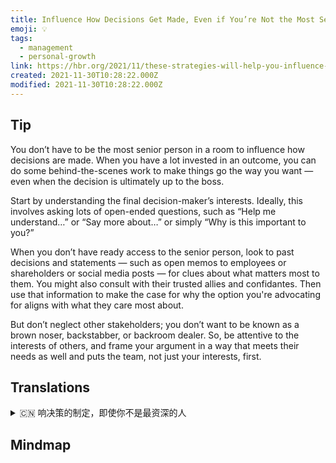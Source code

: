 ```yaml
---
title: Influence How Decisions Get Made, Even if You’re Not the Most Senior Person in the Room
emoji: 💡
tags:
  - management
  - personal-growth
link: https://hbr.org/2021/11/these-strategies-will-help-you-influence-how-decisions-get-made?utm_medium=email&utm_source=newsletter_daily&utm_campaign=mtod_notactsubs
created: 2021-11-30T10:28:22.000Z
modified: 2021-11-30T10:28:22.000Z
---
```


## Tip

You don’t have to be the most senior person in a room to influence how decisions are made. When you have a lot invested in an outcome, you can do some behind-the-scenes work to make things go the way you want — even when the decision is ultimately up to the boss.

Start by understanding the final decision-maker’s interests. Ideally, this involves asking lots of open-ended questions, such as “Help me understand…” or “Say more about…” or simply “Why is this important to you?”

When you don’t have ready access to the senior person, look to past decisions and statements — such as open memos to employees or shareholders or social media posts — for clues about what matters most to them. You might also consult with their trusted allies and confidantes. Then use that information to make the case for why the option you're advocating for aligns with what they care most about.

But don’t neglect other stakeholders; you don’t want to be known as a brown noser, backstabber, or backroom dealer. So, be attentive to the interests of others, and frame your argument in a way that meets their needs as well and puts the team, not just your interests, first.

## Translations

<details>
   <summary>🇨🇳 响决策的制定，即使你不是最资深的人 </summary>

你不一定要成为房间里最资深的人，才能影响决策的制定。 当你在一个结果上投入了很多的时候，你可以做一些幕后的工作来让事情按照你想要的方式进行——即使最终是由老板决定。

从了解最终决策者的利益开始。 理想情况下，这需要问很多开放性的问题，比如“帮助我理解…”、“多说…”或简单地“为什么这对你很重要？”

当你不能随时接触到高层的时候，看看过去的决定和声明——比如给员工或股东的公开备忘录，或者社交媒体上的帖子——来找出什么对他们最重要。 你也可以咨询他们信任的盟友和知己。 然后用这些信息来说明为什么你所倡导的选择与他们最关心的东西一致。

但不要忽视其他利益相关者；你不想被称为是一个喜欢吹毛求疵、背后捅刀子或暗地里交易的人。 因此，要关注他人的利益，并以满足他们需求的方式来构思你的论点，并把团队放在首位，而不仅仅是你的利益。

</details>

## Mindmap

![]()
